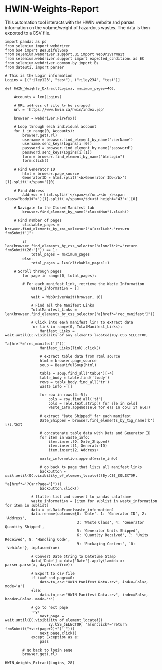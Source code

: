 # HWIN-Weights-Report
This automation tool interacts with the HWIN website and parses information on the volume/weight of hazardous wastes. The data is then exported to a CSV file.


    import pandas as pd
    from selenium import webdriver
    from bs4 import BeautifulSoup
    from selenium.webdriver.support.ui import WebDriverWait
    from selenium.webdriver.support import expected_conditions as EC
    from selenium.webdriver.common.by import By
    from dateutil import parser

    # This is the Login information
    Logins = [("riley123", "test"), ("riley234", "test")]

    def HWIN_Weights_Extract(Logins, maximum_pages=40):

        Accounts = len(Logins)

        # URL address of site to be scraped
        url = 'https://www.hwin.ca/hwin/index.jsp'

        browser = webdriver.Firefox()

        # Loop through each individual account
        for i in range(0, Accounts):
            browser.get(url)
            username = browser.find_element_by_name("userName")
            username.send_keys(Logins[i][0])
            password = browser.find_element_by_name("password")
            password.send_keys(Logins[i][1])
            form = browser.find_element_by_name("btnLogin")
            form.click()

        # Find Generator ID
            html = browser.page_source
            GeneratorID = html.split('<b>Generator ID:</b>')[1].split('</span>')[0]

        # Find Address
            Address = html.split('</span></font><br /><span class="body10">')[1].split('</span></td><td height="43">')[0]

        # Navigate to the Closed Manifest tab
            browser.find_element_by_name("closedMan").click()

        # Find number of pages
            clickable_pages = browser.find_elements_by_css_selector("a[onclick*='return frmSubmit']")

            if len(browser.find_elements_by_css_selector("a[onclick*='return frmSubmit(26)']")) == 1:
                total_pages = maximum_pages
            else:
                total_pages = len(clickable_pages)+1

        # Scroll through pages
            for page in range(0, total_pages):

            # For each manifest link, retrieve the Waste Information
                waste_information = []

                wait = WebDriverWait(browser, 10)

                # Find all the Manifest Links
                TotalManifest_Links = len(browser.find_elements_by_css_selector("a[href*='rec_manifest']"))

                # Click into each manifest link to extract data
                for link in range(0, TotalManifest_Links):
                    Manifest_Links = wait.until(EC.visibility_of_any_elements_located((By.CSS_SELECTOR,
                                                                                 "a[href*='rec_manifest']")))
                    Manifest_Links[link].click()

                    # extract table data from html source
                    html = browser.page_source
                    soup = BeautifulSoup(html)

                    table = soup.find_all('table')[-4]
                    table_body = table.find('tbody')
                    rows = table_body.find_all('tr')
                    waste_info = []

                    for row in rows[4:-5]:
                        cols = row.find_all('td')
                        cols = [ele.text.strip() for ele in cols]
                        waste_info.append([ele for ele in cols if ele])

                    # extract "Date Shipped" for each manifest
                    Date_Shipped = browser.find_elements_by_tag_name('b')[7].text

                    # concatenate table data with Date and Generator ID
                    for item in waste_info:
                        item.insert(0, Date_Shipped)
                        item.insert(1, GeneratorID)
                        item.insert(2, Address)

                    waste_information.append(waste_info)

                    # go back to page that lists all manifest links
                    backbutton = wait.until(EC.visibility_of_element_located((By.CSS_SELECTOR,
                                                                              "a[href*='?CurrPage=']")))
                    backbutton.click()

                # flatten list and convert to pandas dataframe
                waste_information = [item for sublist in waste_information for item in sublist]
                data = pd.DataFrame(waste_information)
                data.rename(columns={0: 'Date', 1: 'Generator ID', 2: 'Address',
                                     3: 'Waste Class', 4: 'Generator Quantity Shipped',
                                     5: 'Generator Units Shipped',
                                     6: 'Quantity Received', 7: 'Units Received', 8: 'Handling Code',
                                     9: 'Packaging Content', 10: 'Vehicle'}, inplace=True)

                # Convert Date String to Datetime Stamp
                data['Date'] = data['Date'].apply(lambda x: parser.parse(x, dayfirst=True))

                # Export to csv file
                if i==0 and page==0:
                    data.to_csv("HWIN Manifest Data.csv", index=False, mode='a')
                else:
                    data.to_csv("HWIN Manifest Data.csv", index=False, header=False, mode='a')

                # go to next page
                try:
                    next_page = wait.until(EC.visibility_of_element_located((
                        By.CSS_SELECTOR, "a[onclick*='return frmSubmit("+str(page+2)+")']")))
                    next_page.click()
                except Exception as e:
                    pass

            # go back to login page
            browser.get(url)

    HWIN_Weights_Extract(Logins, 28)











